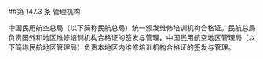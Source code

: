 ##第 147.3 条 管理机构 

中国民用航空总局（以下简称民航总局）统一颁发维修培训机构合格证。民航总局负责国外和地区维修培训机构合格证的签发与管理。中国民用航空地区管理局（以下简称民航地区管理局）负责本地区内维修培训机构合格证的签发与管理。
